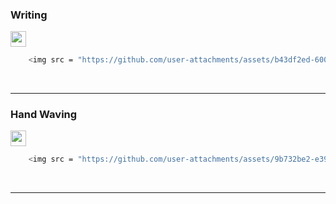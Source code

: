 






















































































































































<h3>Writing</h3> 

 <img src = "https://github.com/user-attachments/assets/b43df2ed-600b-4f9c-9411-f5e57b8e895f" width="25px" height="25">
 
```bash
    <img src = "https://github.com/user-attachments/assets/b43df2ed-600b-4f9c-9411-f5e57b8e895f" width="25px" height="25">
```

<br>

---

<h3>Hand Waving</h3> 

 <img src = "https://github.com/user-attachments/assets/9b732be2-e395-4605-a37f-788f7458219b" width="25px" height="25">
 
```bash
    <img src = "https://github.com/user-attachments/assets/9b732be2-e395-4605-a37f-788f7458219b" width="25px" height="25">
```

<br>

---

